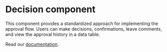 # Decision component
This component provides a standardized approach for implementing the approval flow. Users can make decisions, confirmations, leave comments, and view the approval history in a data table.

Read our [documentation](approval-decision-utils-product/README.md).
